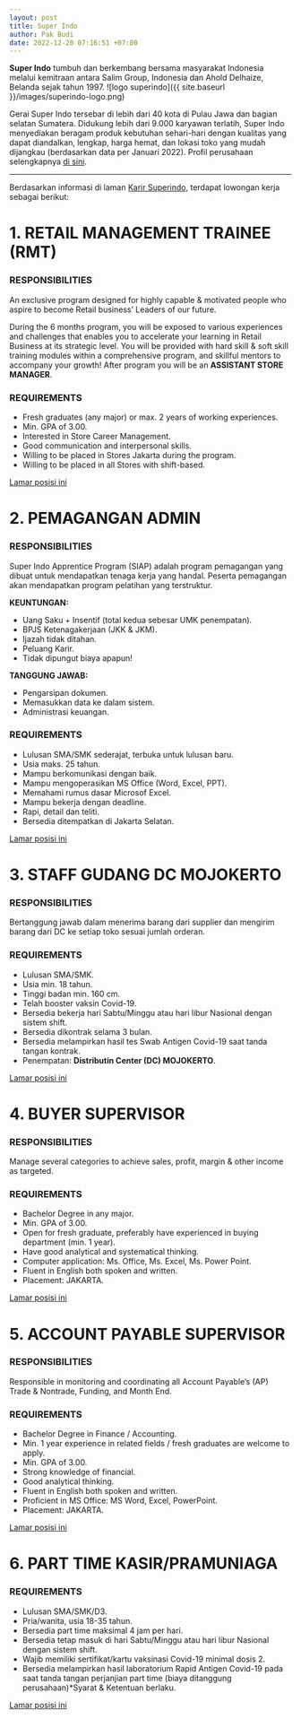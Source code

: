 ```yaml
---
layout: post
title: Super Indo
author: Pak Budi
date: 2022-12-20 07:16:51 +07:00
---
```


**Super Indo** tumbuh dan berkembang bersama masyarakat Indonesia melalui kemitraan antara Salim Group, Indonesia dan Ahold Delhaize, Belanda sejak tahun 1997.
![logo superindo]({{ site.baseurl }}/images/superindo-logo.png)

Gerai Super Indo tersebar di lebih dari 40 kota di Pulau Jawa dan bagian selatan Sumatera. Didukung lebih dari 9.000 karyawan terlatih, Super Indo menyediakan beragam produk kebutuhan sehari-hari dengan kualitas yang dapat diandalkan, lengkap, harga hemat, dan lokasi toko yang mudah dijangkau (berdasarkan data per Januari 2022). Profil perusahaan selengkapnya [di sini](https://www.superindo.co.id/korporasi-keberlanjutan/corporate/about_us).

---

Berdasarkan informasi di laman [Karir Superindo](https://karir.superindo.co.id/), terdapat lowongan kerja sebagai berikut:

# 1. RETAIL MANAGEMENT TRAINEE (RMT)

### RESPONSIBILITIES

An exclusive program designed for highly capable & motivated people who aspire to become Retail business’ Leaders of our future.

During the 6 months program, you will be exposed to various experiences and challenges that enables you to accelerate your learning in Retail Business at its strategic level. You will be provided with hard skill & soft skill training modules within a comprehensive program, and skillful mentors to accompany your growth! After program you will be an **ASSISTANT STORE MANAGER**.

### REQUIREMENTS

* Fresh graduates (any major) or max. 2 years of working experiences.
* Min. GPA of 3.00.
* Interested in Store Career Management.
* Good communication and interpersonal skills.
* Willing to be placed in Stores Jakarta during the program.
* Willing to be placed in all Stores with shift-based.

<div class="apply"><a href="https://karir.superindo.co.id/apply/fresh-graduate-retail-management-trainee-rmt">Lamar posisi ini</a></div>

# 2. PEMAGANGAN ADMIN

### RESPONSIBILITIES

Super Indo Apprentice Program (SIAP) adalah program pemagangan yang dibuat untuk mendapatkan tenaga kerja yang handal. Peserta pemagangan akan mendapatkan program pelatihan yang terstruktur.

**KEUNTUNGAN:**

* Uang Saku + Insentif (total kedua sebesar UMK penempatan).
* BPJS Ketenagakerjaan (JKK & JKM).
* Ijazah tidak ditahan.
* Peluang Karir.
* Tidak dipungut biaya apapun!

**TANGGUNG JAWAB:**

* Pengarsipan dokumen.
* Memasukkan data ke dalam sistem.
* Administrasi keuangan.

### REQUIREMENTS

* Lulusan SMA/SMK sederajat, terbuka untuk lulusan baru.
* Usia maks. 25 tahun.
* Mampu berkomunikasi dengan baik.
* Mampu mengoperasikan MS Office (Word, Excel, PPT).
* Memahami rumus dasar Microsof Excel.
* Mampu bekerja dengan deadline.
* Rapi, detail dan teliti.
* Bersedia ditempatkan di Jakarta Selatan.

<div class="apply"><a href="https://karir.superindo.co.id/apply/fresh-graduate-pemagangan-admin">Lamar posisi ini</a></div>

# 3. STAFF GUDANG DC MOJOKERTO

### RESPONSIBILITIES

Bertanggung jawab dalam menerima barang dari supplier dan mengirim barang dari DC ke setiap toko sesuai jumlah orderan.

### REQUIREMENTS

* Lulusan SMA/SMK.
* Usia min. 18 tahun.
* Tinggi badan min. 160 cm.
* Telah booster vaksin Covid-19.
* Bersedia bekerja hari Sabtu/Minggu atau hari libur Nasional dengan sistem shift.
* Bersedia dikontrak selama 3 bulan.
* Bersedia melampirkan hasil tes Swab Antigen Covid-19 saat tanda tangan kontrak.
* Penempatan: **Distributin Center (DC) MOJOKERTO**.

<div class="apply"><a href="https://karir.superindo.co.id/apply/fresh-graduate-staff-gudang-dc-mojokerto">Lamar posisi ini</a></div>

# 4. BUYER SUPERVISOR

### RESPONSIBILITIES

Manage several categories to achieve sales, profit, margin & other income as targeted.

### REQUIREMENTS

* Bachelor Degree in any major.
* Min. GPA of 3.00.
* Open for fresh graduate, preferably have experienced in buying department (min. 1 year).
* Have good analytical and systematical thinking.
* Computer application: Ms. Office, Ms. Excel, Ms. Power Point.
* Fluent in English both spoken and written.
* Placement: JAKARTA.

<div class="apply"><a href="https://karir.superindo.co.id/apply/fresh-graduate-buyer-supervisor">Lamar posisi ini</a></div>

# 5. ACCOUNT PAYABLE SUPERVISOR

### RESPONSIBILITIES

Responsible in monitoring and coordinating all Account Payable’s (AP) Trade & Nontrade, Funding, and Month End.

### REQUIREMENTS

* Bachelor Degree in Finance / Accounting.
* Min. 1 year experience in related fields / fresh graduates are welcome to apply.
* Min. GPA of 3.00.
* Strong knowledge of financial.
* Good analytical thinking.
* Fluent in English both spoken and written.
* Proficient in MS Office: MS Word, Excel, PowerPoint.
* Placement: JAKARTA.

<div class="apply"><a href="https://karir.superindo.co.id/apply/fresh-graduate-account-payable-supervisor">Lamar posisi ini</a></div>

# 6. PART TIME KASIR/PRAMUNIAGA

### REQUIREMENTS

* Lulusan SMA/SMK/D3.
* Pria/wanita, usia 18-35 tahun.
* Bersedia part time maksimal 4 jam per hari.
* Bersedia tetap masuk di hari Sabtu/Minggu atau hari libur Nasional dengan sistem shift.
* Wajib memiliki sertifikat/kartu vaksinasi Covid-19 minimal dosis 2.
* Bersedia melampirkan hasil laboratorium Rapid Antigen Covid-19 pada saat tanda tangan perjanjian part time (biaya ditanggung perusahaan)*Syarat & Ketentuan berlaku.

<div class="apply"><a href="https://karir.superindo.co.id/apply/fresh-graduate-part-time-kasirpramuniaga">Lamar posisi ini</a></div>

